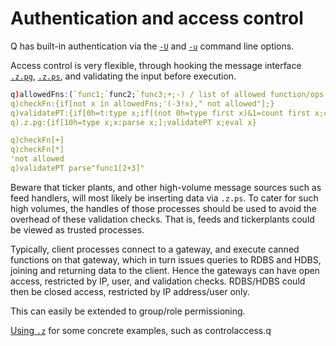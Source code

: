 # Authentication and access control

Q has built-in authentication via the [`-U`](/ref/cmdline/#-u-usr-pwd) and [`-u`](/ref/cmdline/#-u-usr-pwd-local) command line options.

Access control is very flexible, through hooking the message interface [`.z.pg`](/ref/dotz/#zpg-get "get"), [`.z.ps`](/ref/dotz/#zps-set "set"), and validating the input before execution.
```q
q)allowedFns:(`func1;`func2;`func3;+;-) / list of allowed function/ops to call
q)checkFn:{if[not x in allowedFns;'(-3!x)," not allowed"];}
q)validatePT:{if[0h=t:type x;if[(not 0h=type first x)&1=count first x;checkFn first x;];.z.s each x where 0h=type each x;];}
q).z.pg:{if[10h=type x;x:parse x;];validatePT x;eval x}

q)checkFn[+]
q)checkFn[*]
'not allowed
q)validatePT parse"func1[2+3]"
```
Beware that ticker plants, and other high-volume message sources such as feed handlers, will most likely be inserting data via `.z.ps`. To cater for such high volumes, the handles of those processes should be used to avoid the overhead of these validation checks. That is, feeds and tickerplants could be viewed as trusted processes.

Typically, client processes connect to a gateway, and execute canned functions on that gateway, which in turn issues queries to RDBS and HDBS, joining and returning data to the client. Hence the gateways can have open access, restricted by IP, user, and validation checks. RDBS/HDBS could then be closed access, restricted by IP address/user only.

This can easily be extended to group/role permissioning.

<i class="fa fa-hand-o-right"></i> [Using `.z`](using-dotz) for some concrete examples, such as controlaccess.q
